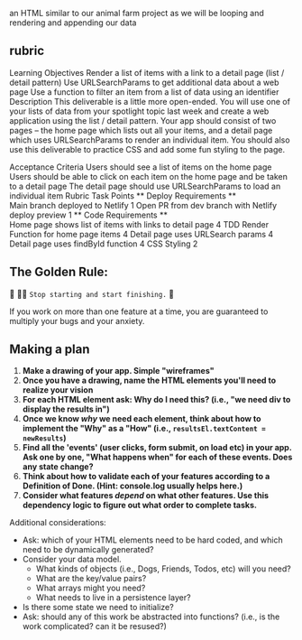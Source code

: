 an HTML similar to our animal farm project as we will be looping and rendering and appending our data 


## rubric
Learning Objectives
Render a list of items with a link to a detail page (list / detail pattern)
Use URLSearchParams to get additional data about a web page
Use a function to filter an item from a list of data using an identifier
Description
This deliverable is a little more open-ended. You will use one of your lists of data from your spotlight topic last week and create a web application using the list / detail pattern. Your app should consist of two pages – the home page which lists out all your items, and a detail page which uses URLSearchParams to render an individual item. You should also use this deliverable to practice CSS and add some fun styling to the page.

Acceptance Criteria
Users should see a list of items on the home page
Users should be able to click on each item on the home page and be taken to a detail page
The detail page should use URLSearchParams to load an individual item
Rubric
Task	Points
** Deploy Requirements **	 
Main branch deployed to Netlify	1
Open PR from dev branch with Netlify deploy preview	1
** Code Requirements **	 
Home page shows list of items with links to detail page	4
TDD Render Function for home page items	4
Detail page uses URLSearch params	4
Detail page uses findById function	4
CSS Styling	2

## The Golden Rule: 

🦸 🦸‍♂️ `Stop starting and start finishing.` 🏁

If you work on more than one feature at a time, you are guaranteed to multiply your bugs and your anxiety.

## Making a plan

1) **Make a drawing of your app. Simple "wireframes"**
1) **Once you have a drawing, name the HTML elements you'll need to realize your vision**
1) **For each HTML element ask: Why do I need this? (i.e., "we need div to display the results in")** 
1) **Once we know _why_ we need each element, think about how to implement the "Why" as a "How" (i.e., `resultsEl.textContent = newResults`)**
1) **Find all the 'events' (user clicks, form submit, on load etc) in your app. Ask one by one, "What happens when" for each of these events. Does any state change?**
1) **Think about how to validate each of your features according to a Definition of Done. (Hint: console.log usually helps here.)**
1) **Consider what features _depend_ on what other features. Use this dependency logic to figure out what order to complete tasks.**

Additional considerations:
- Ask: which of your HTML elements need to be hard coded, and which need to be dynamically generated?
- Consider your data model. 
  - What kinds of objects (i.e., Dogs, Friends, Todos, etc) will you need? 
  - What are the key/value pairs? 
  - What arrays might you need? 
  - What needs to live in a persistence layer?
- Is there some state we need to initialize?
- Ask: should any of this work be abstracted into functions? (i.e., is the work complicated? can it be resused?)
